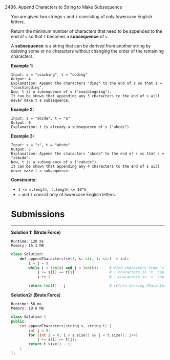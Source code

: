 2486. Append Characters to String to Make Subsequence

You are given two strings `s` and `t` consisting of only lowercase English letters.

Return the minimum number of characters that need to be appended to the end of `s` so that `t` becomes a **subsequence** of `s`.

A **subsequence** is a string that can be derived from another string by deleting some or no characters without changing the order of the remaining characters.

 

**Example 1:**
```
Input: s = "coaching", t = "coding"
Output: 4
Explanation: Append the characters "ding" to the end of s so that s = "coachingding".
Now, t is a subsequence of s ("coachingding").
It can be shown that appending any 3 characters to the end of s will never make t a subsequence.
```

**Example 2:**
```
Input: s = "abcde", t = "a"
Output: 0
Explanation: t is already a subsequence of s ("abcde").
```

**Example 3:**
```
Input: s = "z", t = "abcde"
Output: 5
Explanation: Append the characters "abcde" to the end of s so that s = "zabcde".
Now, t is a subsequence of s ("zabcde").
It can be shown that appending any 4 characters to the end of s will never make t a subsequence.
```

**Constraints:**

* `1 <= s.length, t.length <= 10^5`
* `s` and `t` consist only of lowercase English letters.

# Submissions
---
**Solution 1: (Brute Force)**
```
Runtime: 120 ms
Memory: 15.1 MB
```
```python
class Solution:
    def appendCharacters(self, s: str, t: str) -> int:
        i = j = 0                         
        while i < len(s) and j < len(t):     # find characters from 't' in 's':
            j += s[i] == t[j]                # - characters in 't' can't be skipped
            i += 1                           # - characters in 's' can be skipped

        return len(t) - j                    # return missing Characters
```

**Solution2: (Brute Force)**
```
Runtime: 58 ms
Memory: 10.8 MB
```
```c++
class Solution {
public:
    int appendCharacters(string s, string t) {
        int j = 0;
        for (int i = 0; i < s.size() && j < t.size(); i++)
            j += s[i] == t[j];
        return t.size() - j;
    }
};
```
